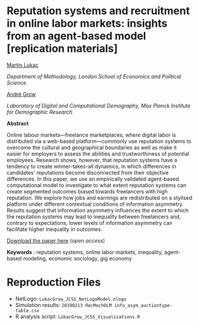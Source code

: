 # Reputation systems and recruitment in online labor markets: insights from an agent-based model [replication materials]

[Martin Lukac](https://mblukac.github.io)

*Department of Methodology, London School of Economics and Political Science*

[André Grow](https://www.andre-grow.net)

*Laboratory of Digital and Computational Demography, Max Planck Institute for Demographic Research*


**Abstract**

Online labour markets—freelance marketplaces, where digital labor is distributed via a web-based platform—commonly use reputation systems to overcome the cultural and geographical boundaries as well as make it easier for employers to assess the abilities and trustworthiness of potential employees. Research shows, however, that reputation systems have a tendency to create winner-takes-all dynamics, in which differences in candidates&#39; reputations become disconnected from their objective differences. In this paper, we use an empirically validated agent-based computational model to investigate to what extent reputation systems can create segmented outcomes biased towards freelancers with high reputation. We explore how jobs and earnings are redistributed on a stylised platform under different contextual conditions of information asymmetry. Results suggest that information asymmetry influences the extent to which the reputation systems may lead to inequality between freelancers and, contrary to expectations, lower levels of information asymmetry can facilitate higher inequality in outcomes.

[Download the paper here](https://link.springer.com/article/10.1007/s42001-020-00072-x) (*open access*)

**Keywords** :  reputation systems, online labor markets, inequality, agent-based modeling, economic sociology, gig economy

# Reproduction Files
* NetLogo: `LukacGrow_JCSS_NetLogoModel.nlogo`
* Simulation results: `20190213 RecMechOLM info_asym_auctiontype-table.csv`
* R analysis script: `LukacGrow_JCSS_Visualisations.R`

